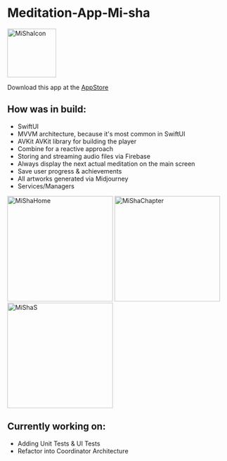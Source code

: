 # Meditation-App-Mi-sha
<img width="111" alt="MiShaIcon" src="https://github.com/horamupa/Meditation-App-Mi-sha/assets/90864681/3c995bd1-1a31-4518-8fe0-3638ff611715](https://github.com/horamupa/Meditation-App-Mi-sha/assets/90864681/bdf55f70-a4d2-4c5b-841d-cadbe1ddfaa6">

Download this app at the [AppStore](https://apps.apple.com/ru/app/mi-sha/id1591916331?l=en)
## How was in build:
- SwiftUI
- MVVM architecture, because it's most common in SwiftUI
- AVKit AVKit library for building the player
- Combine for a reactive approach
- Storing and streaming audio files via Firebase
- Always display the next actual meditation on the main screen
- Save user progress & achievements
- All artworks generated via Midjourney
- Services/Managers

<img width="240" alt="MiShaHome" src="https://github.com/horamupa/Meditation-App-Mi-sha/assets/90864681/6b58a92a-6065-4c4a-aa69-ba22e05ad3a0">
<img width="240" alt="MiShaChapter" src="https://github.com/horamupa/Meditation-App-Mi-sha/assets/90864681/5da9f635-aad7-4f77-9dc8-fa300f2e550e">
<img width="240" alt="MiShaS" src="https://github.com/horamupa/Meditation-App-Mi-sha/assets/90864681/8336f36f-e770-46d1-abaf-0e251dba5761">
<!-- 
![photo_2023-06-06 15 55 57](https://github.com/horamupa/Meditation-App-Mi-sha/assets/90864681/6b58a92a-6065-4c4a-aa69-ba22e05ad3a0)
![photo_2023-06-06 15 55 56](https://github.com/horamupa/Meditation-App-Mi-sha/assets/90864681/5da9f635-aad7-4f77-9dc8-fa300f2e550e)
![photo_2023-06-06 15 55 55](https://github.com/horamupa/Meditation-App-Mi-sha/assets/90864681/8336f36f-e770-46d1-abaf-0e251dba5761)
 -->

## Currently working on:
- Adding Unit Tests & UI Tests
- Refactor into Coordinator Architecture
